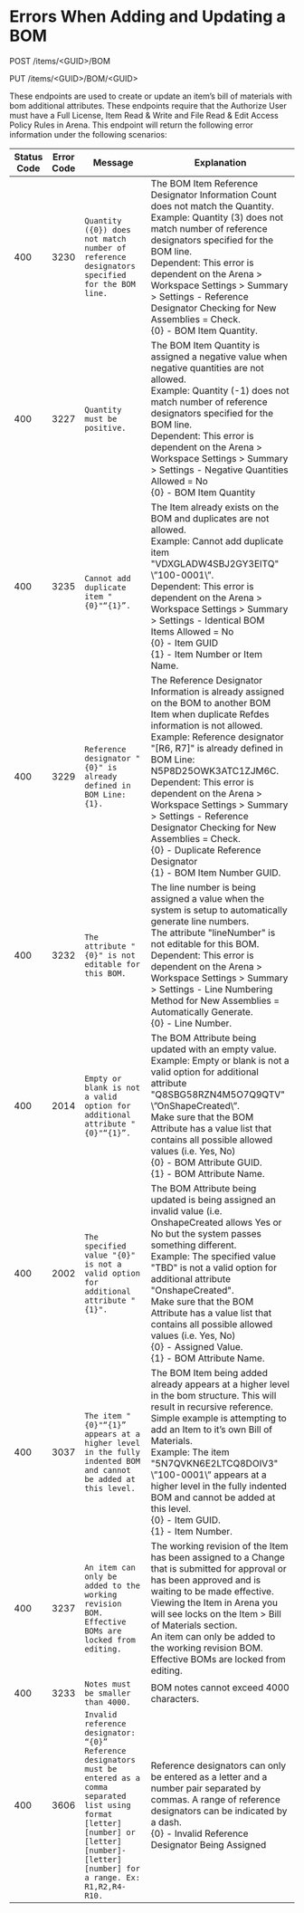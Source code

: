 # Errors When Adding and Updating a BOM
POST /items/&lt;GUID&gt;/BOM

PUT /items/&lt;GUID&gt;/BOM/&lt;GUID&gt;

These endpoints are used to create or update an item’s bill of materials with bom additional attributes. These endpoints require that the Authorize User must have a Full License, Item Read & Write and File Read & Edit Access Policy Rules in Arena. This endpoint will return the following error information under the following scenarios:  


| Status Code<br> | Error Code<br> | Message<br> | Explanation<br> |
|  --- |  --- |  --- |  --- | 
| 400<br> | 3230<br> |  ```Quantity ({0}) does not match number of reference designators specified for the BOM line.```  | The BOM Item Reference Designator Information Count does not match the Quantity.<br>Example: Quantity \(3\) does not match number of reference designators specified for the BOM line.<br>Dependent: This error is dependent on the Arena &gt; Workspace Settings &gt; Summary &gt; Settings - Reference Designator Checking for New Assemblies = Check.<br>\{0\} - BOM Item Quantity.<br> |
| 400<br> | 3227<br> |  ```Quantity must be positive.```  | The BOM Item Quantity is assigned a negative value when negative quantities are not allowed.<br>Example: Quantity \(-1\) does not match number of reference designators specified for the BOM line.<br>Dependent: This error is dependent on the Arena &gt; Workspace Settings &gt; Summary &gt; Settings - Negative Quantities Allowed = No<br>\{0\} - BOM Item Quantity<br> |
| 400<br> | 3235<br> |  <br>```Cannot add duplicate item "{0}"“{1}”.```  | The Item already exists on the BOM and duplicates are not allowed.<br>Example: Cannot add duplicate item \"VDXGLADW4SBJ2GY3EITQ\" \”100-0001\”.<br>Dependent: This error is dependent on the Arena &gt; Workspace Settings &gt; Summary &gt; Settings - Identical BOM Items Allowed = No<br>\{0\} - Item GUID<br>\{1\} - Item Number or Item Name.<br> |
| 400<br> | 3229<br> |  ```Reference designator "{0}" is already defined in BOM Line: {1}.```  | The Reference Designator Information is already assigned on the BOM to another BOM Item when duplicate Refdes information is not allowed.<br>Example: Reference designator \"\[R6, R7\]\" is already defined in BOM Line: N5P8D25OWK3ATC1ZJM6C.<br>Dependent: This error is dependent on the Arena &gt; Workspace Settings &gt; Summary &gt; Settings - Reference Designator Checking for New Assemblies = Check.<br>\{0\} - Duplicate Reference Designator<br>\{1\} - BOM Item Number GUID.<br> |
| 400<br> | 3232<br> |  ```The attribute "{0}" is not editable for this BOM.```  | The line number is being assigned a value when the system is setup to automatically generate line numbers.<br>The attribute \"lineNumber\" is not editable for this BOM.<br>Dependent: This error is dependent on the Arena &gt; Workspace Settings &gt; Summary &gt; Settings - Line Numbering Method for New Assemblies = Automatically Generate.<br>\{0\} - Line Number.<br> |
| 400<br> | 2014<br> |  ```Empty or blank is not a valid option for additional attribute "{0}"“{1}”.```  | The BOM Attribute being updated with an empty value.<br>Example: Empty or blank is not a valid option for additional attribute \"Q8SBG58RZN4M5O7Q9QTV\" \”OnShapeCreated\”.<br>Make sure that the BOM Attribute has a value list that contains all possible allowed values \(i.e. Yes, No\)<br>\{0\} - BOM Attribute GUID.<br>\{1\} - BOM Attribute Name.<br> |
| 400<br> | 2002<br> |  ```The specified value "{0}" is not a valid option for additional attribute "{1}".```  | The BOM Attribute being updated is being assigned an invalid value \(i.e. OnshapeCreated allows Yes or No but the system passes something different.<br>Example: The specified value \"TBD\" is not a valid option for additional attribute \"OnshapeCreated\".<br>Make sure that the BOM Attribute has a value list that contains all possible allowed values \(i.e. Yes, No\)<br>\{0\} - Assigned Value.<br>\{1\} - BOM Attribute Name.<br> |
| 400<br> | 3037<br> |  ```The item "{0}"“{1}” appears at a higher level in the fully indented BOM and cannot be added at this level.```  | The BOM Item being added already appears at a higher level in the bom structure. This will result in recursive reference. Simple example is attempting to add an Item to it’s own Bill of Materials.<br>Example: The item \"5N7QVKN6E2LTCQ8DOIV3\" \”100-0001\” appears at a higher level in the fully indented BOM and cannot be added at this level.<br>\{0\} - Item GUID.<br>\{1\} - Item Number.<br> |
| 400<br> | 3237<br> |  ```An item can only be added to the working revision BOM. Effective BOMs are locked from editing.```  | The working revision of the Item has been assigned to a Change that is submitted for approval or has been approved and is waiting to be made effective.<br>Viewing the Item in Arena you will see locks on the Item &gt; Bill of Materials section.<br>An item can only be added to the working revision BOM. Effective BOMs are locked from editing.<br> |
| 400<br> | 3233<br> |  ```Notes must be smaller than 4000.```  | BOM notes cannot exceed 4000 characters.<br> |
| 400<br> | 3606<br> |  ```Invalid reference designator: “{0}” Reference designators must be entered as a comma separated list using format [letter][number] or [letter][number]-[letter][number] for a range. Ex: R1,R2,R4-R10.```  | Reference designators can only be entered as a letter and a number pair separated by commas. A range of reference designators can be indicated by a dash.<br>\{0\} - Invalid Reference Designator Being Assigned<br> |

